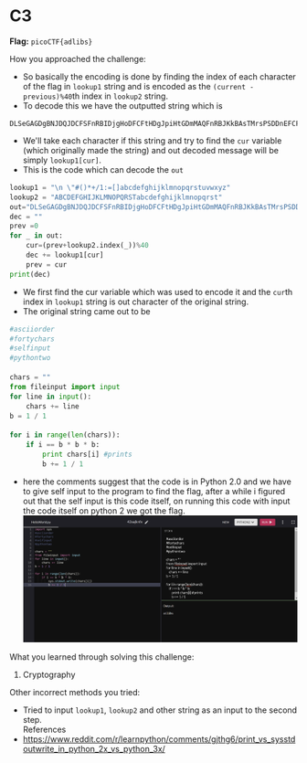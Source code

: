 # C3

  

**Flag:**  `picoCTF{adlibs}`

How you approached the challenge:

- So basically the encoding is done by finding the index of each character of the flag in `lookup1` string and is encoded as the `(current - previous)%40`th index in `lookup2` string.
- To decode this we have the outputted string which is
```
DLSeGAGDgBNJDQJDCFSFnRBIDjgHoDFCFtHDgJpiHtGDmMAQFnRBJKkBAsTMrsPSDDnEFCFtIbEDtDCIbFCFtHTJDKerFldbFObFCFtLBFkBAAAPFnRBJGEkerFlcPgKkImHnIlATJDKbTbFOkdNnsgbnJRMFnRBNAFkBAAAbrcbTKAkOgFpOgFpOpkBAAAAAAAiClFGIPFnRBaKliCgClFGtIBAAAAAAAOgGEkImHnIl
```  
- We'll take each character if this string and try to find the `cur` variable (which originally made the string) and out decoded message will be simply `lookup1[cur]`.
- This is the code which can decode the `out`
```python
lookup1 = "\n \"#()*+/1:=[]abcdefghijklmnopqrstuvwxyz"
lookup2 = "ABCDEFGHIJKLMNOPQRSTabcdefghijklmnopqrst"
out="DLSeGAGDgBNJDQJDCFSFnRBIDjgHoDFCFtHDgJpiHtGDmMAQFnRBJKkBAsTMrsPSDDnEFCFtIbEDtDCIbFCFtHTJDKerFldbFObFCFtLBFkBAAAPFnRBJGEkerFlcPgKkImHnIlATJDKbTbFOkdNnsgbnJRMFnRBNAFkBAAAbrcbTKAkOgFpOgFpOpkBAAAAAAAiClFGIPFnRBaKliCgClFGtIBAAAAAAAOgGEkImHnIl"
dec = ""
prev =0
for _ in out:
    cur=(prev+lookup2.index(_))%40
    dec += lookup1[cur]
    prev = cur
print(dec)
```
- We first find the cur variable which was used to encode it and the `cur`th index in `lookup1` string is out character of the original string.
- The original string came out to be 
```python
#asciiorder
#fortychars
#selfinput
#pythontwo

chars = ""
from fileinput import input
for line in input():
    chars += line
b = 1 / 1

for i in range(len(chars)):
    if i == b * b * b:
        print chars[i] #prints
        b += 1 / 1
```
- here the comments suggest that the code is in Python 2.0 and we have to give self input to the program to find the flag, after a while i figured out that the self input is this code itself, on running this code with input the code itself on python 2 we got the flag.
![final image](https://github.com/loded-diper/cryptonite_tp_2/blob/main/Images/C3.png)

What you learned through solving this challenge:
1. Cryptography
  
Other incorrect methods you tried:
- Tried to input `lookup1`, `lookup2` and other string as an input to the second step.   
References
- https://www.reddit.com/r/learnpython/comments/gjthg6/print_vs_sysstdoutwrite_in_python_2x_vs_python_3x/
